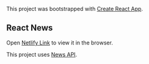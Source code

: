 This project was bootstrapped with [Create React App](https://github.com/facebook/create-react-app).

## React News

Open [Netlify Link](https://relaxed-einstein-0692fb.netlify.com/) to view it in the browser.

This project uses [News API](https://newsapi.org/).

